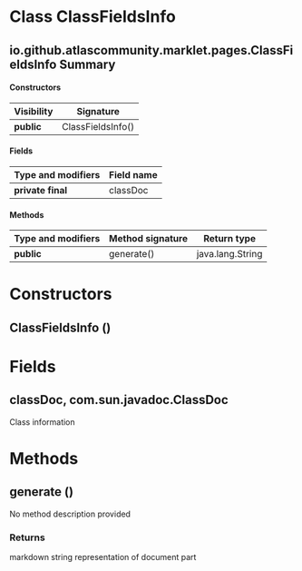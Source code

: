 Class ClassFieldsInfo
=====================
io.github.atlascommunity.marklet.pages.ClassFieldsInfo
Summary
-------
#### Constructors
| Visibility | Signature         |
| ---------- | ----------------- |
| **public** | ClassFieldsInfo() |
#### Fields
| Type and modifiers | Field name |
| ------------------ | ---------- |
| **private final**  | classDoc   |
#### Methods
| Type and modifiers | Method signature | Return type      |
| ------------------ | ---------------- | ---------------- |
| **public**         | generate()       | java.lang.String |

Constructors
============
ClassFieldsInfo ()
------------------


Fields
======
classDoc, com.sun.javadoc.ClassDoc
----------------------------------
Class information


Methods
=======
generate ()
-----------
No method description provided
### Returns
markdown string representation of document part



